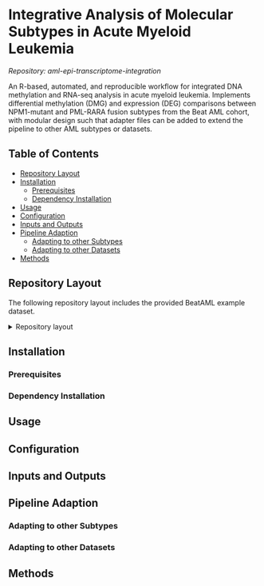 # Integrative Analysis of Molecular Subtypes in Acute Myeloid Leukemia

_Repository: aml-epi-transcriptome-integration_  

An R-based, automated, and reproducible workflow for integrated DNA methylation and RNA-seq analysis in acute myeloid leukemia. Implements differential methylation (DMG) and expression (DEG) comparisons between NPM1-mutant and PML-RARA fusion subtypes from the Beat AML cohort, with modular design such that adapter files can be added to extend the pipeline to other AML subtypes or datasets.

## Table of Contents
- [Repository Layout](#repository-layout)
- [Installation](#installation)
  - [Prerequisites](#prerequisites)
  - [Dependency Installation](#dependency-installation)
- [Usage](#usage)
- [Configuration](#configuration)
- [Inputs and Outputs](#inputs-and-outputs)
- [Pipeline Adaption](#pipeline-adaption)
  - [Adapting to other Subtypes](#adapting-to-other-subtypes)
  - [Adapting to other Datasets](#adapting-to-other-datasets)
- [Methods](#methods)


## Repository Layout
The following repository layout includes the provided BeatAML example dataset. 
<details> <summary>Repository layout</summary>
```text
.
├── config/
|   ├── default_config.R
|   └── beataml_config.R
|
├── utilities/
|   └── setup.R
|
├── adapters/
|   ├── methylation_adapter.R
|   ├── expression_adapter.R
│   ├── generate_id_mapping.R
│   └── generate_annotations.R
|
├── workflow/
|   ├── 01_preprocess_methylation.R
|   ├── 02_preprocess_expression.R
|   ├── 03_differential_methylation.R
|   ├── 04_differential_expression.R
|   └── 05_integration.R
|
├── data/
|   ├── default/
|   |   ├── raw/
|   |   └── processed/
|   └── beataml/
|       ├── raw/
|       |   ├── beataml_beta_values.csv
|       |   └── beataml_star_gene_counts.csv
|       └── processed/
|           ├── beataml_methylation_data.rds
|           └── beataml_expression_data.rds
|
├── results/
|   ├── default/
|   |   ├── 01_methylation/
|   |   |   └── slurm/
|   |   |   |   ├── scripts/
|   |   |   |   └── data/
|   |   ├── 02_expression/
|   |   └── 03_integration
|   └── beataml/
|       ├── 01_methylation/
|       |   ├── slurm/
|       |   |   ├── scripts/
|       |   |   |   ├── beataml_slurm.sh
|       |   |   |   └── beataml_slurm.R
|       |   |   ├── data/
|       |   |   |   ├── beataml_slurm_data.sh
|       |   |   |   ├── beataml_slurm_info.sh
|       |   |   |   └── beataml_slurm_design.R
|       |   ├── beat_dmgs.rds
|       |   ├── beat_dmgs.xlsx
|       |   ├── beat_methylation_summary.rds
|       |   └── beat_methylation_summary.xlsx
|       ├── 02_expression/
|       |   ├── beat_degs.rds
|       |   └── beat_degs.xlsx
|       └── 03_integration
|           ├── beat_anticorrelated.rds
|           └── beat_anticorrelated.xlsx
|
├── run_pipeline.R
└── README.md
</details>

## Installation
  ### Prerequisites
  ### Dependency Installation

## Usage

## Configuration

## Inputs and Outputs

## Pipeline Adaption
  ### Adapting to other Subtypes
  ### Adapting to other Datasets

## Methods

